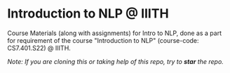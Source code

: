 # Introduction to NLP @ IIITH

Course Materials (along with assignments) for Intro to NLP, done as a part for requirement of the course "Introduction to NLP" (course-code: CS7.401.S22) @ IIITH.

*Note: If you are cloning this or taking help of this repo, try to **star** the repo.*
